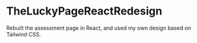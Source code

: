 # TheLuckyPageReactRedesign
Rebuilt the assessment page in React, and used my own design based on Tailwind CSS.
